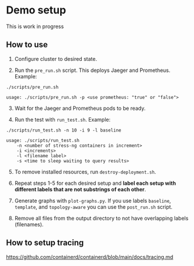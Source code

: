 # Demo setup

This is work in progress

## How to use

1. Configure cluster to desired state.

2. Run the `pre_run.sh` script. This deploys Jaeger and Prometheus. Example:

```console
./scripts/pre_run.sh
```

```console
usage: ./scripts/pre_run.sh -p <use prometheus: "true" or "false">
```

3. Wait for the Jaeger and Prometheus pods to be ready.

4. Run the test with `run_test.sh`. Example:

```console
./scripts/run_test.sh -n 10 -i 9 -l baseline
```

```console
usage: ./scripts/run_test.sh
    -n <number of stress-ng containers in increment>
    -i <increments>
    -l <filename label>
    -s <time to sleep waiting to query results>
```

5. To remove installed resources, run `destroy-deployment.sh`.

6. Repeat steps 1-5 for each desired setup and **label each setup with different labels that are not substrings of each other**.

7. Generate graphs with `plot-graphs.py`. If you use labels `baseline`, `template`, and `topology-aware` you can use the `post_run.sh` script.

8. Remove all files from the output directory to not have overlapping labels (filenames).

## How to setup tracing

https://github.com/containerd/containerd/blob/main/docs/tracing.md

